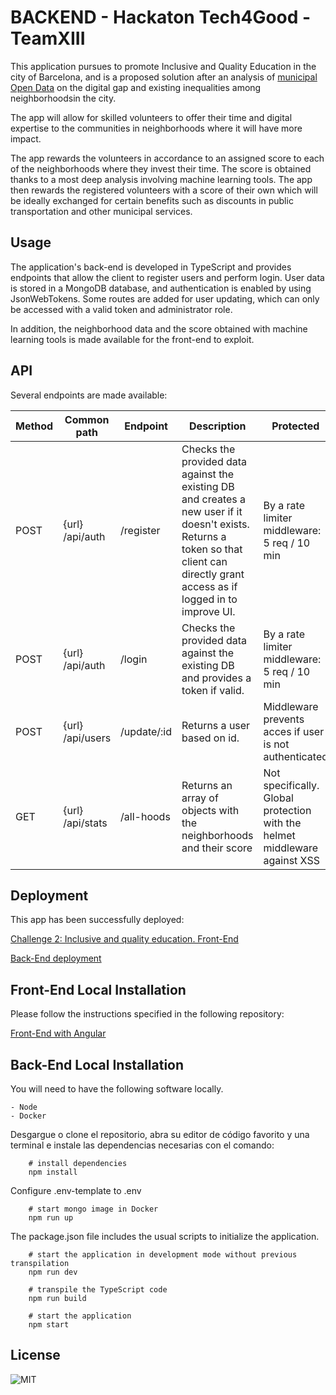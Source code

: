 # BACKEND - Hackaton Tech4Good - TeamXIII

This application pursues to promote Inclusive and Quality Education in the city of Barcelona, and is a proposed solution after an analysis of [municipal Open Data](https://opendata-ajuntament.barcelona.cat/) on the digital gap and existing inequalities among neighborhoodsin the city.

The app will allow for skilled volunteers to offer their time and digital expertise to the communities in neighborhoods where it will have more impact. 

The app rewards the volunteers in accordance to an assigned score to each of the neighborhoods where they invest their time. The score is obtained thanks to a most deep analysis involving machine learning tools. The app then rewards the registered volunteers with a score of their own which will be ideally exchanged for certain benefits such as discounts in public transportation and other municipal services.

## Usage

The application's back-end is developed in TypeScript and provides endpoints that allow the client to register users and perform login. User data is stored in a MongoDB database, and authentication is enabled by using JsonWebTokens.
Some routes are added for user updating, which can only be accessed with a valid token and administrator role.

In addition, the neighborhood data and the score obtained with machine learning tools is made available for the front-end to exploit.


## API

Several endpoints are made available:

| Method |Common path| Endpoint | Description |Protected|
| ------ | ----------| -------- | ----------- |---------|
| POST   | {url} /api/auth | /register  | Checks the provided data against the existing DB and creates a new user if it doesn't exists. Returns a token so that client can directly grant access as if logged in to improve UI.  | By a rate limiter middleware: 5 req / 10 min |
| POST   | {url} /api/auth | /login   | Checks the provided data against the existing DB and provides a token if valid.|  By a rate limiter middleware: 5 req / 10 min |
|POST|{url} /api/users|/update/:id|Returns a user based on id. | Middleware prevents acces if user is not authenticated|
|GET|{url} /api/stats|/all-hoods|Returns an array of objects with the neighborhoods and their score | Not specifically. Global protection with the helmet middleware against XSS |




## Deployment

This app has been successfully deployed:

[Challenge 2: Inclusive and quality education. Front-End](http://mgl.albertoalmenara.com/)

[Back-End deployment](https://teamxiii-tech4good-production.up.railway.app/)


## Front-End Local Installation

Please follow the instructions specified in the following repository:

[Front-End with Angular](https://github.com/Almenara/hackaton-front)

## Back-End Local Installation
You will need to have the following software locally.
    
    - Node
    - Docker


Desgargue o clone el repositorio, abra su editor de código favorito y una terminal e instale las dependencias necesarias con el comando:
```shell
    # install dependencies
    npm install
```
Configure .env-template to .env

```shell
    # start mongo image in Docker
    npm run up
```


The package.json file includes the usual scripts to initialize the application.

```shell
    # start the application in development mode without previous transpilation
    npm run dev
```
```shell
    # transpile the TypeScript code
    npm run build
```
```shell
    # start the application
    npm start
```

## License 
![MIT](https://img.shields.io/npm/l/express)